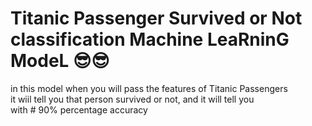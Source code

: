 # Titanic Passenger Survived or Not classification Machine LeaRninG ModeL 😎😎<br>
in this model when you will pass the features of Titanic Passengers <br>
it wiil tell you that person survived or not, and it will tell you <br>
with # 90% percentage accuracy
